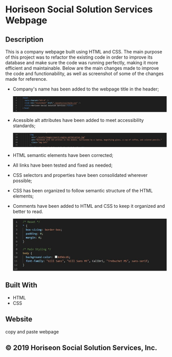 # Horiseon Social Solution Services Webpage

## Description

This is a company webpage built using HTML and CSS. The main purpose of this project was to refactor the existing code in order to improve its database and make sure the code was running perfectly, making it more efficient and maintainable. Below are the main changes made to improve the code and functionability, as well as screenshot of some of the changes made for reference.

- Company's name has been added to the webpage title in the header;

  ![title added to HTML](assets/images/html-title.jpg)

- Acessible alt attributes have been added to meet accessibility standards;

  ![img alt added](assets/images/img-alt.jpg)

- HTML semantic elements have been corrected;
- All links have been tested and fixed as needed;
- CSS selectors and properties have been consolidated wherever possible;
- CSS has been organized to follow semantic structure of the HTML elements;
- Comments have been added to HTML and CSS to keep it organized and better to read.

  ![css comments added](assets/images/css-comments.jpg)

## Built With

- HTML
- CSS

## Website

copy and paste webpage

## ©️ 2019 Horiseon Social Solution Services, Inc.
